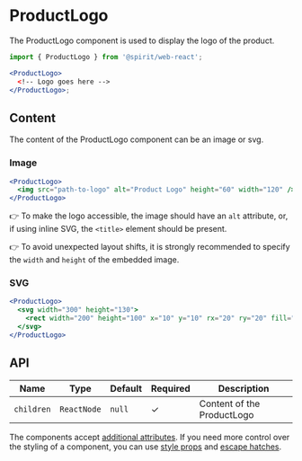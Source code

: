 # ProductLogo

The ProductLogo component is used to display the logo of the product.

```jsx
import { ProductLogo } from '@spirit/web-react';

<ProductLogo>
  <!-- Logo goes here -->
</ProductLogo>;
```

## Content

The content of the ProductLogo component can be an image or svg.

### Image

```jsx
<ProductLogo>
  <img src="path-to-logo" alt="Product Logo" height="60" width="120" />
</ProductLogo>
```

👉 To make the logo accessible, the image should have an `alt` attribute, or, if using inline SVG, the `<title>` element
should be present.

👉 To avoid unexpected layout shifts, it is strongly recommended to specify the `width` and `height` of the embedded
image.

### SVG

```jsx
<ProductLogo>
  <svg width="300" height="130">
    <rect width="200" height="100" x="10" y="10" rx="20" ry="20" fill="#fff" />
  </svg>
</ProductLogo>
```

## API

| Name       | Type        | Default | Required | Description                |
| ---------- | ----------- | ------- | -------- | -------------------------- |
| `children` | `ReactNode` | `null`  | ✓        | Content of the ProductLogo |

The components accept [additional attributes][readme-additional-attributes].
If you need more control over the styling of a component, you can use [style props][readme-style-props]
and [escape hatches][readme-escape-hatches].

[readme-additional-attributes]: https://github.com/lmc-eu/spirit-design-system/blob/main/packages/web-react/README.md#additional-attributes
[readme-escape-hatches]: https://github.com/lmc-eu/spirit-design-system/blob/main/packages/web-react/README.md#escape-hatches
[readme-style-props]: https://github.com/lmc-eu/spirit-design-system/blob/main/packages/web-react/README.md#style-props

